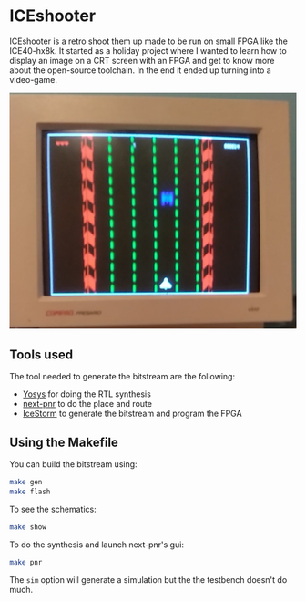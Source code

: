 # ICEshooter

ICEshooter is a retro shoot them up made to be run on small FPGA like the ICE40-hx8k.
It started as a holiday project where I wanted to learn how to display an image on a CRT screen with an FPGA and get to know more about the open-source toolchain. In the end it ended up turning into a video-game.

![](./graph/pic.png) 

## Tools used
The tool needed to generate the bitstream are the following:

* [Yosys](https://github.com/YosysHQ/yosys) for doing the RTL synthesis 
* [next-pnr](https://github.com/YosysHQ/nextpnr) to do the place and route
* [IceStorm](https://github.com/cliffordwolf/icestorm) to generate the bitstream and program the FPGA

## Using the Makefile

You can build the bitstream using:

```sh
make gen
make flash
```

To see the schematics:

```sh
make show
```

To do the synthesis and launch next-pnr's gui:

```sh
make pnr
```

The ```sim``` option will generate a simulation but the the testbench doesn't do much.
